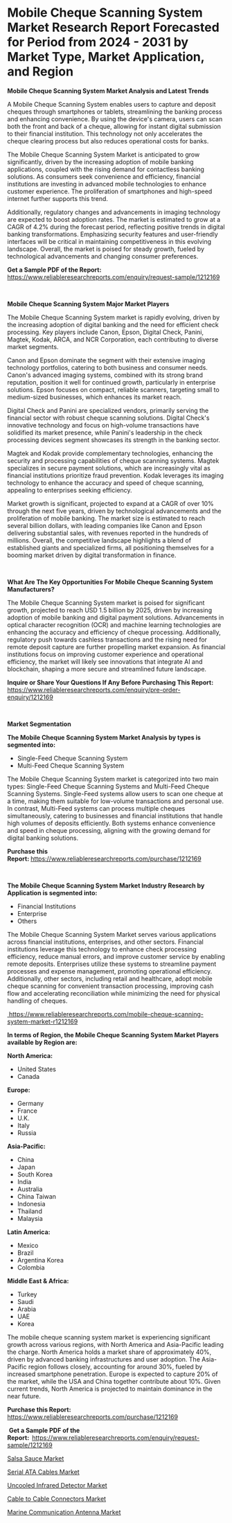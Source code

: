 <p><h1>Mobile Cheque Scanning System Market Research Report Forecasted for Period from 2024 -  2031 by Market Type, Market Application, and Region</h1></p><p><strong>Mobile Cheque Scanning System Market Analysis and Latest Trends</strong></p>
<p><p>A Mobile Cheque Scanning System enables users to capture and deposit cheques through smartphones or tablets, streamlining the banking process and enhancing convenience. By using the device's camera, users can scan both the front and back of a cheque, allowing for instant digital submission to their financial institution. This technology not only accelerates the cheque clearing process but also reduces operational costs for banks.</p><p>The Mobile Cheque Scanning System Market is anticipated to grow significantly, driven by the increasing adoption of mobile banking applications, coupled with the rising demand for contactless banking solutions. As consumers seek convenience and efficiency, financial institutions are investing in advanced mobile technologies to enhance customer experience. The proliferation of smartphones and high-speed internet further supports this trend.</p><p>Additionally, regulatory changes and advancements in imaging technology are expected to boost adoption rates. The market is estimated to grow at a CAGR of 4.2% during the forecast period, reflecting positive trends in digital banking transformations. Emphasizing security features and user-friendly interfaces will be critical in maintaining competitiveness in this evolving landscape. Overall, the market is poised for steady growth, fueled by technological advancements and changing consumer preferences.</p></p>
<p><strong>Get a Sample PDF of the Report:&nbsp;</strong> <a href="https://www.reliableresearchreports.com/enquiry/request-sample/1212169?utm_campaign=121&utm_medium=2&utm_source=Github&utm_content=ia&utm_term=06102024&utm_id=mobile-cheque-scanning-system">https://www.reliableresearchreports.com/enquiry/request-sample/1212169</a></p>
<p>&nbsp;</p>
<p><strong>Mobile Cheque Scanning System Major Market Players</strong></p>
<p><p>The Mobile Cheque Scanning System market is rapidly evolving, driven by the increasing adoption of digital banking and the need for efficient check processing. Key players include Canon, Epson, Digital Check, Panini, Magtek, Kodak, ARCA, and NCR Corporation, each contributing to diverse market segments.</p><p>Canon and Epson dominate the segment with their extensive imaging technology portfolios, catering to both business and consumer needs. Canon's advanced imaging systems, combined with its strong brand reputation, position it well for continued growth, particularly in enterprise solutions. Epson focuses on compact, reliable scanners, targeting small to medium-sized businesses, which enhances its market reach.</p><p>Digital Check and Panini are specialized vendors, primarily serving the financial sector with robust cheque scanning solutions. Digital Check's innovative technology and focus on high-volume transactions have solidified its market presence, while Panini's leadership in the check processing devices segment showcases its strength in the banking sector.</p><p>Magtek and Kodak provide complementary technologies, enhancing the security and processing capabilities of cheque scanning systems. Magtek specializes in secure payment solutions, which are increasingly vital as financial institutions prioritize fraud prevention. Kodak leverages its imaging technology to enhance the accuracy and speed of cheque scanning, appealing to enterprises seeking efficiency.</p><p>Market growth is significant, projected to expand at a CAGR of over 10% through the next five years, driven by technological advancements and the proliferation of mobile banking. The market size is estimated to reach several billion dollars, with leading companies like Canon and Epson delivering substantial sales, with revenues reported in the hundreds of millions. Overall, the competitive landscape highlights a blend of established giants and specialized firms, all positioning themselves for a booming market driven by digital transformation in finance.</p></p>
<p>&nbsp;</p>
<p><strong>What Are The Key Opportunities For Mobile Cheque Scanning System Manufacturers?</strong></p>
<p><p>The Mobile Cheque Scanning System market is poised for significant growth, projected to reach USD 1.5 billion by 2025, driven by increasing adoption of mobile banking and digital payment solutions. Advancements in optical character recognition (OCR) and machine learning technologies are enhancing the accuracy and efficiency of cheque processing. Additionally, regulatory push towards cashless transactions and the rising need for remote deposit capture are further propelling market expansion. As financial institutions focus on improving customer experience and operational efficiency, the market will likely see innovations that integrate AI and blockchain, shaping a more secure and streamlined future landscape.</p></p>
<p><strong>Inquire or Share Your Questions If Any Before Purchasing This Report:</strong> <a href="https://www.reliableresearchreports.com/enquiry/pre-order-enquiry/1212169?utm_campaign=121&utm_medium=2&utm_source=Github&utm_content=ia&utm_term=06102024&utm_id=mobile-cheque-scanning-system">https://www.reliableresearchreports.com/enquiry/pre-order-enquiry/1212169</a></p>
<p>&nbsp;</p>
<p><strong>Market Segmentation</strong></p>
<p><strong>The Mobile Cheque Scanning System Market Analysis by types is segmented into:</strong></p>
<p><ul><li>Single-Feed Cheque Scanning System</li><li>Multi-Feed Cheque Scanning System</li></ul></p>
<p><p>The Mobile Cheque Scanning System market is categorized into two main types: Single-Feed Cheque Scanning Systems and Multi-Feed Cheque Scanning Systems. Single-Feed systems allow users to scan one cheque at a time, making them suitable for low-volume transactions and personal use. In contrast, Multi-Feed systems can process multiple cheques simultaneously, catering to businesses and financial institutions that handle high volumes of deposits efficiently. Both systems enhance convenience and speed in cheque processing, aligning with the growing demand for digital banking solutions.</p></p>
<p><strong>Purchase this Report:&nbsp;</strong><a href="https://www.reliableresearchreports.com/purchase/1212169?utm_campaign=121&utm_medium=2&utm_source=Github&utm_content=ia&utm_term=06102024&utm_id=mobile-cheque-scanning-system">https://www.reliableresearchreports.com/purchase/1212169</a></p>
<p>&nbsp;</p>
<p><strong>The Mobile Cheque Scanning System Market Industry Research by Application is segmented into:</strong></p>
<p><ul><li>Financial Institutions</li><li>Enterprise</li><li>Others</li></ul></p>
<p><p>The Mobile Cheque Scanning System Market serves various applications across financial institutions, enterprises, and other sectors. Financial institutions leverage this technology to enhance check processing efficiency, reduce manual errors, and improve customer service by enabling remote deposits. Enterprises utilize these systems to streamline payment processes and expense management, promoting operational efficiency. Additionally, other sectors, including retail and healthcare, adopt mobile cheque scanning for convenient transaction processing, improving cash flow and accelerating reconciliation while minimizing the need for physical handling of cheques.</p></p>
<p><a href="https://www.reliableresearchreports.com/mobile-cheque-scanning-system-market-r1212169?utm_campaign=121&utm_medium=2&utm_source=Github&utm_content=ia&utm_term=06102024&utm_id=mobile-cheque-scanning-system">&nbsp;https://www.reliableresearchreports.com/mobile-cheque-scanning-system-market-r1212169</a></p>
<p><strong>In terms of Region, the Mobile Cheque Scanning System Market Players available by Region are:</strong></p>
<p>
    <p> <strong> North America: </strong>
        <ul>
            <li>United States</li>
            <li>Canada</li>
        </ul>
        </p> 
    <p> <strong> Europe: </strong>
        <ul>
            <li>Germany</li>
            <li>France</li>
            <li>U.K.</li>
            <li>Italy</li>
            <li>Russia</li>
        </ul>
        </p> 
    <p> <strong> Asia-Pacific: </strong>
        <ul>
            <li>China</li>
            <li>Japan</li>
            <li>South Korea</li>
            <li>India</li>
            <li>Australia</li>
            <li>China Taiwan</li>
            <li>Indonesia</li>
            <li>Thailand</li>
            <li>Malaysia</li>
        </ul>
        </p> 
    <p> <strong> Latin America: </strong>
        <ul>
            <li>Mexico</li>
            <li>Brazil</li>
            <li>Argentina Korea</li>
            <li>Colombia</li>
        </ul>
        </p> 
    <p> <strong> Middle East & Africa: </strong>
        <ul>
            <li>Turkey</li>
            <li>Saudi</li>
            <li>Arabia</li>
            <li>UAE</li>
            <li>Korea</li>
        </ul>
    </p>
    </p>
<p><p>The mobile cheque scanning system market is experiencing significant growth across various regions, with North America and Asia-Pacific leading the charge. North America holds a market share of approximately 40%, driven by advanced banking infrastructures and user adoption. The Asia-Pacific region follows closely, accounting for around 30%, fueled by increased smartphone penetration. Europe is expected to capture 20% of the market, while the USA and China together contribute about 10%. Given current trends, North America is projected to maintain dominance in the near future.</p></p>
<p><strong>Purchase this Report: </strong><a href="https://www.reliableresearchreports.com/purchase/1212169?utm_campaign=121&utm_medium=2&utm_source=Github&utm_content=ia&utm_term=06102024&utm_id=mobile-cheque-scanning-system">https://www.reliableresearchreports.com/purchase/1212169</a></p>
<p>&nbsp;<strong>Get a Sample PDF of the Report:&nbsp;&nbsp;</strong><a href="https://www.reliableresearchreports.com/enquiry/request-sample/1212169?utm_campaign=121&utm_medium=2&utm_source=Github&utm_content=ia&utm_term=06102024&utm_id=mobile-cheque-scanning-system">https://www.reliableresearchreports.com/enquiry/request-sample/1212169</a></p>
<p><strong></strong></p>
<p><p><a href="https://www.linkedin.com/pulse/salsa-sauce-market-segmentation-in-depth-analysis-online-71e9e?utm_campaign=121&utm_medium=2&utm_source=Github&utm_content=ia&utm_term=06102024&utm_id=mobile-cheque-scanning-system">Salsa Sauce Market</a></p><p><a href="https://github.com/lambertr3e8v/Market-Research-Report-List-1/blob/main/serial-ata-cables-market.md?utm_campaign=121&utm_medium=2&utm_source=Github&utm_content=ia&utm_term=06102024&utm_id=mobile-cheque-scanning-system">Serial ATA Cables Market</a></p><p><a href="https://issuu.com/reportprime-2/docs/uncooled-infrared-detector-market-s_ffa1ab01b72c37?utm_campaign=121&utm_medium=2&utm_source=Github&utm_content=ia&utm_term=06102024&utm_id=mobile-cheque-scanning-system">Uncooled Infrared Detector Market</a></p><p><a href="https://github.com/CarolynWatkins697/Market-Research-Report-List-1/blob/main/cable-to-cable-connectors-market.md?utm_campaign=121&utm_medium=2&utm_source=Github&utm_content=ia&utm_term=06102024&utm_id=mobile-cheque-scanning-system">Cable to Cable Connectors Market</a></p><p><a href="https://issuu.com/reportprime-2/docs/marine-communication-antenna-market_a8f9540111b8ea?utm_campaign=121&utm_medium=2&utm_source=Github&utm_content=ia&utm_term=06102024&utm_id=mobile-cheque-scanning-system">Marine Communication Antenna Market</a></p></p>